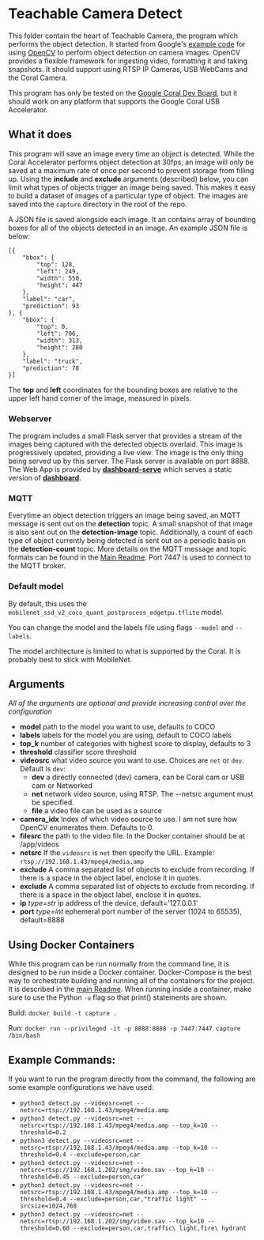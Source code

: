 # Teachable Camera Detect

This folder contain the heart of Teachable Camera, the program which performs the object detection. It started from Google's [example code](https://github.com/google-coral/examples-camera/tree/master/opencv) for using [OpenCV](https://github.com/opencv/opencv) to perform object detection on camera images. OpenCV provides a flexible framework for ingesting video, formatting it and taking snapshots. It should support using RTSP IP Cameras, USB WebCams and the Coral Camera. 

This program has only be tested on the [Google Coral Dev Board](https://coral.ai/products/dev-board), but it should work on any platform that supports the Google Coral USB Accelerator.

## What it does

This program will save an image every time an object is detected. While the Coral Accelerator performs object detection at 30fps, an image will only be saved at a maximum rate of once per second to prevent storage from filling up. Using the **include** and **exclude** arguments (described) below, you can limit what types of objects trigger an image being saved. This makes it easy to build a dataset of images of a particular type of object. The images are saved into the `capture` directory in the root of the repo.

A JSON file is saved alongside each image. It an contains array of bounding boxes for all of the objects detected in an image. An example JSON file is below:
````
[{
	"bbox": {
		"top": 128,
		"left": 249,
		"width": 550,
		"height": 447
	},
	"label": "car",
	"prediction": 93
}, {
	"bbox": {
		"top": 0,
		"left": 706,
		"width": 313,
		"height": 280
	},
	"label": "truck",
	"prediction": 78
}]
````

The **top** and **left** coordinates for the bounding boxes are relative to the upper left hand corner of the image, measured in pixels.

### Webserver
The program includes a small Flask server that provides a stream of the images being captured with the detected objects overlaid. This image is progressively updated, providing a live view. The image is the only thing being served up by this server. The Flask server is available on port 8888. The Web App is provided by [**dashboard-serve**](../dashboard-serve/README.md) which serves a static version of [**dashboard**](../dashboard/README.md).

### MQTT
Everytime an object detection triggers an image being saved, an MQTT message is sent out on the **detection** topic. A small snapshot of that image is also sent out on the **detection-image** topic. Additionally, a count of each type of object currently being detected is sent out on a periodic basis on the **detection-count** topic. More details on the MQTT message and topic formats can be found in the [Main Readme](../README.md). Port 7447 is used to connect to the MQTT broker.

### Default model

By default, this uses the ```mobilenet_ssd_v2_coco_quant_postprocess_edgetpu.tflite``` model.

You can change the model and the labels file using flags ```--model``` and ```--labels```.

The model architecture is limited to what is supported by the Coral. It is probably best to stick with MobileNet.

## Arguments

*All of the arguments are optional and provide increasing control over the configuration*

 - **model** path to the model you want to use, defaults to COCO
 - **labels** labels for the model you are using, default to COCO labels
 - **top_k**  number of categories with highest score to display, defaults to 3
 - **threshold** classifier score threshold
 - **videosrc** what video source you want to use. Choices are `net` or `dev`. Default is `dev`:
    - **dev** a directly connected (dev) camera, can be Coral cam or USB cam or Networked 
    - **net** network video source, using RTSP. The --netsrc argument must be specified. 
	- **file** a video file can be used as a source
 - **camera_idx**  Index of which video source to use. I am not sure how OpenCV enumerates them. Defaults to 0.
 - **filesrc** the path to the video file. In the Docker container should be at /app/videos
 - **netsrc** If the `videosrc` is `net` then specify the URL. Example: `rtsp://192.168.1.43/mpeg4/media.amp`
 - **exclude** A comma separated list of objects to exclude from recording. If there is a space in the object label, enclose it in quotes.
  - **exclude** A comma separated list of objects to exclude from recording. If there is a space in the object label, enclose it in quotes.
 - **ip**  *type=str* ip address of the device, default='127.0.0.1'
 - **port** *type=int* ephemeral port number of the server (1024 to 65535), default=8888
 
## Using Docker Containers

While this program can be run normally from the command line, it is designed to be run inside a Docker container. Docker-Compose is the best way to orchestrate building and running all of the containers for the project. It is described in the [main Readme](../README.md). When running inside a container, make sure to use the Python `-u` flag so that print() statements are shown.

Build:
`docker build -t capture .`

Run: 
`docker run --privileged -it -p 8888:8888 -p 7447:7447 capture /bin/bash`

## Example Commands:

If you want to run the program directly from the command, the following are some example configurations we have used:

- `python3 detect.py --videosrc=net --netsrc=rtsp://192.168.1.43/mpeg4/media.amp`
- `python3 detect.py --videosrc=net --netsrc=rtsp://192.168.1.43/mpeg4/media.amp --top_k=10 --threshold=0.2`
- `python3 detect.py --videosrc=net --netsrc=rtsp://192.168.1.43/mpeg4/media.amp --top_k=10 --threshold=0.4 --exclude=person,car`
- `python3 detect.py --videosrc=net --netsrc=rtsp://192.168.1.202/img/video.sav --top_k=10 --threshold=0.45 --exclude=person,car`
- `python3 detect.py --videosrc=net --netsrc=rtsp://192.168.1.43/mpeg4/media.amp --top_k=10 --threshold=0.4 --exclude=person,car,"traffic light" --srcsize=1024,768`
- `python3 detect.py --videosrc=net --netsrc=rtsp://192.168.1.202/img/video.sav --top_k=10 --threshold=0.60 --exclude=person,car,traffic\ light,fire\ hydrant`
